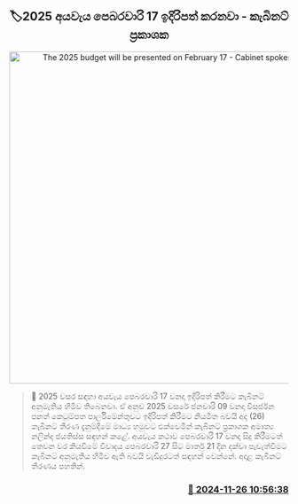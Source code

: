 <p align='center'><b><h2 align='center' title='The 2025 budget will be presented on February 17 - Cabinet spokesperson'>🏷2025 අයවැය පෙබරවාරි 17 ඉදිරිපත් කරනවා - කැබිනට් ප්‍රකාශ​ක</h2></b></p>
<p align='center'><img src='https://helakuru.sgp1.cdn.digitaloceanspaces.com/esana/images/lib/nalinda-jayathissa-cabinet-tt.jpg' width='600' alt='The 2025 budget will be presented on February 17 - Cabinet spokesperson'></p>

>📝 2025 වසර සඳහා අයවැය පෙබරවාරි 17 වනදා ඉදිරිපත් කිරීමට කැබිනට් අනුමැතිය හිමිව තිබෙනවා.
ඒ අනුව 2025 වසරේ ජනවාරි 09 වනදා විසර්ජන පනත් කෙටුම්පත පාර්ලිමේන්තුවට ඉදිරිපත් කිරීමට නියමිත බවයි අද (26) කැබිනට් තීරණ දැනුම්දීමේ මාධ්‍ය හමුවට එක්වෙමින් කැබිනට් ප්‍රකාශක අමාත්‍ය නලින්ද ජයතිස්ස සඳහන් කළේ.
අයවැය කථාව පෙබරවාරි 17 වනදා සිදු කිරීමටත් තෙවන වර කියවීමේ විවාදය පෙබරවාරි 27 සිට මාර්තු 21 දින දක්වා පැවැත්වීමට කැබිනට් අනුමැතිය හිමිව ඇති බවයි වැඩිදුරටත් සඳහන් වෙන්නේ.
අදාළ කැබිනට් තීරණය පහතින්. 


<h3 align='right'><a href='https://www.helakuru.lk/esana/p/105450/'>📅 2024-11-26 10:56:38</a></h3>
